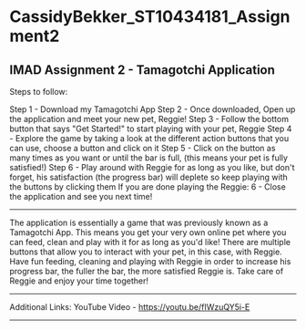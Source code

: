 # CassidyBekker_ST10434181_Assignment2
IMAD Assignment 2 - Tamagotchi Application
----------------------------------------
Steps to follow:

Step 1 - Download my Tamagotchi App
Step 2 - Once downloaded, Open up the application and meet your new pet, Reggie!
Step 3 - Follow the bottom button that says "Get Started!" to start playing with your pet, Reggie
Step 4 - Explore the game by taking a look at the different action buttons that you can use, choose a button and click on it
Step 5 - Click on the button as many times as you want or until the bar is full, (this means your pet is fully satisfied!)
Step 6 - Play around with Reggie for as long as you like, but don't forget, his satisfaction (the progress bar) will deplete so keep playing with the buttons by clicking them
If you are done playing the Reggie:
6 - Close the application and see you next time!

----------------------------------------
The application is essentially a game that was previously known as a Tamagotchi App. This means you get your very own online pet where you can feed, clean and play with it for as long as you'd like! There are multiple buttons that allow you to interact with your pet, in this case, with Reggie. Have fun feeding, cleaning and playing with Reggie in order to increase his progress bar, the fuller the bar, the more satisfied Reggie is. Take care of Reggie and enjoy your time together!

----------------------------------------
Additional Links:
YouTube Video - https://youtu.be/fIWzuQY5i-E 

----------------------------------------
